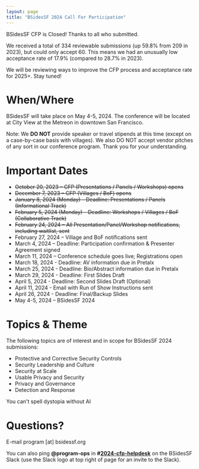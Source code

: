 ```yaml
---
layout: page
title: "BSidesSF 2024 Call For Participation"
---
```


BSidesSF CFP is Closed! Thanks to all who submitted.

We received a total of 334 reviewable submissions (up 59.8% from 209 in 2023), but could only accept 60. This means we had an unusually low acceptance rate of 17.9% (compared to 28.7% in 2023).

We will be reviewing ways to improve the CFP process and acceptance rate for 2025+. Stay tuned!

# **When/Where**

BSidesSF will take place on May 4-5, 2024. The conference will be located at City View at the Metreon in downtown San Francisco.

Note: We **DO NOT** provide speaker or travel stipends at this time (except on a case-by-case basis with villages). We also DO NOT accept vendor pitches of any sort in our conference program. Thank you for your understanding.

# **Important Dates**

* ~~October 20, 2023 – CFP (Presentations / Panels / Workshops) opens~~
* ~~December 7, 2023 – CFP (Villages / BoF) opens~~
* ~~January 8, 2024 (Monday) – Deadline: Presentations / Panels (Informational Track)~~
* ~~February 5, 2024 (Monday) – Deadline: Workshops / Villages / BoF (Collaborative Track)~~
* ~~February 24, 2024 – All Presentation/Panel/Workshop notifications, including waitlist, sent~~
* February 27, 2024 – Village and BoF notifications sent
* March 4, 2024 – Deadline: Participation confirmation & Presenter Agreement signed
* March 11, 2024 – Conference schedule goes live; Registrations open
* March 18, 2024 - Deadline: AV information due in Pretalx
* March 25, 2024 - Deadline: Bio/Abstract information due in Pretalx
* March 29, 2024 - Deadline: First Slides Draft
* April 5, 2024 - Deadline: Second Slides Draft (Optional)
* April 11, 2024 - Email with Run of Show Instructions sent
* April 26, 2024 - Deadline: Final/Backup Slides
* May 4-5, 2024 – BSidesSF 2024

# **Topics & Theme**

The following topics are of interest and in scope for BSidesSF 2024 submissions:
- Protective and Corrective Security Controls
- Security Leadership and Culture
- Security at Scale
- Usable Privacy and Security
- Privacy and Governance
- Detection and Response

You can't spell dystopia without AI

# **Questions?**

E-mail program [at] bsidessf.org

You can also ping **@program-ops** in **#[2024-cfp-helpdesk](https://bsidessf.slack.com/archives/C05U24PACSD)** on the BSidesSF Slack (use the Slack logo at top right of page for an invite to the Slack).
